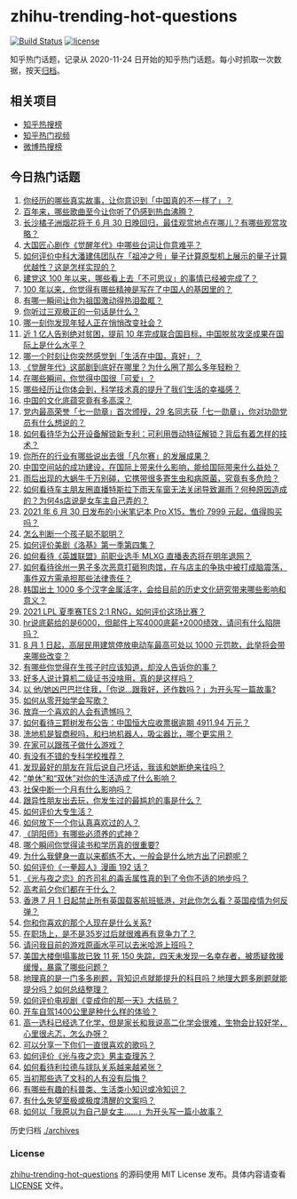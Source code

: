 # zhihu-trending-hot-questions

[![Build Status](https://github.com/justjavac/zhihu-trending-hot-questions/workflows/ci/badge.svg?branch=master)](https://github.com/justjavac/zhihu-trending-hot-questions/actions)
[![license](https://img.shields.io/github/license/justjavac/zhihu-trending-hot-questions)](https://github.com/justjavac/zhihu-trending-hot-questions/blob/master/LICENSE)

知乎热门话题，记录从 2020-11-24 日开始的知乎热门话题。每小时抓取一次数据，按天[归档](./archives)。

## 相关项目

- [知乎热搜榜](https://github.com/justjavac/zhihu-trending-top-search)
- [知乎热门视频](https://github.com/justjavac/zhihu-trending-hot-video)
- [微博热搜榜](https://github.com/justjavac/weibo-trending-hot-search)

## 今日热门话题

<!-- BEGIN -->
<!-- 最后更新时间 Thu Jul 01 2021 02:01:53 GMT+0800 (China Standard Time) -->

1. [你经历的哪些真实故事，让你意识到「中国真的不一样了」？](https://www.zhihu.com/question/429896850)
2. [百年来，哪些歌曲至今让你听了仍感到热血沸腾？](https://www.zhihu.com/question/455864364)
3. [长沙橘子洲烟花将于 6 月 30
   日晚回归，最佳观赏地点在哪儿？有哪些观赏攻略？](https://www.zhihu.com/question/468494209)
4. [大国匠心剧作《觉醒年代》中哪些台词让你意难平？](https://www.zhihu.com/question/461299889)
5. [如何评价中科大潘建伟团队在「祖冲之号」量子计算原型机上展示的量子计算优越性？这是怎样实现的？](https://www.zhihu.com/question/468741820)
6. [建党这 100 年以来，哪些看上去「不可思议」的事情已经被完成了？](https://www.zhihu.com/question/468798487)
7. [100 年以来，你觉得有哪些精神是写在了中国人的基因里的？](https://www.zhihu.com/question/468804235)
8. [有哪一瞬间让你为祖国激动得热泪盈眶？](https://www.zhihu.com/question/276636947)
9. [你听过三观极正的一句话是什么？](https://www.zhihu.com/question/316797926)
10. [哪一刻你发现年轻人正在悄悄改变社会？](https://www.zhihu.com/question/447184915)
11. [近 1 亿人告别绝对贫困，提前 10
    年完成联合国目标，中国脱贫攻坚成果在国际上是什么水平？](https://www.zhihu.com/question/446264543)
12. [哪一个时刻让你突然感觉到「生活在中国，真好」？](https://www.zhihu.com/question/446990478)
13. [《觉醒年代》这部剧到底好在哪里？为什么圈了那么多年轻粉？](https://www.zhihu.com/question/459410613)
14. [在哪些瞬间，你觉得中国很「可爱」？](https://www.zhihu.com/question/455857255)
15. [哪些经历让你体会到，科学技术真的提升了我们生活的幸福感？](https://www.zhihu.com/question/459895565)
16. [中国的文化底蕴究竟有多高深？](https://www.zhihu.com/question/277040928)
17. [党内最高荣誉「七一勋章」首次颁授，29
    名同志获「七一勋章」，你对功勋党员有什么想说的？](https://www.zhihu.com/question/468683456)
18. [如何看待华为公开设备解锁新专利：可利用唇动特征解锁？背后有着怎样的技术？](https://www.zhihu.com/question/468759652)
19. [你所在的行业有哪些说出去很「凡尔赛」的发展成果？](https://www.zhihu.com/question/447184680)
20. [中国空间站的成功建设，在国际上带来什么影响，能给国际带来什么益处？](https://www.zhihu.com/question/465703732)
21. [雨后出现的大蜗牛千万别碰，它携带很多寄生虫和病原菌，究竟有多危险？](https://www.zhihu.com/question/468733508)
22. [如何看待车主朋友圈直播特斯拉下雨天车窗无法关闭导致漏雨？何种原因造成的？为何4s店说是女车主自己弄的？](https://www.zhihu.com/question/468832311)
23. [2021 年 6 月 30 日发布的小米笔记本 Pro X15，售价 7999
    元起，值得购买吗？](https://www.zhihu.com/question/469004337)
24. [怎么判断一个孩子聪不聪明？](https://www.zhihu.com/question/460441961)
25. [如何评价美剧《洛基》第一季第四集？](https://www.zhihu.com/question/468004011)
26. [如何看待《英雄联盟》前职业选手 MLXG 直播表态将在明年退网？](https://www.zhihu.com/question/466700437)
27. [如何看待徐州一男子多次恶意打砸狗肉馆，在与店主的争执中被打成脑震荡，事件双方需承担那些法律责任？](https://www.zhihu.com/question/467649024)
28. [韩国出土 1000
    多个汉字金属活字，会给目前的历史文化研究带来哪些影响和意义？](https://www.zhihu.com/question/468965792)
29. [2021 LPL 夏季赛TES 2:1
    RNG，如何评价这场比赛？](https://www.zhihu.com/question/469157245)
30. [hr说底薪给的是6000，但邮件上写4000底薪+2000绩效，请问有什么陷阱吗？](https://www.zhihu.com/question/279752230)
31. [8 月 1 日起，高层民用建筑停放电动车最高可处以 1000
    元罚款，此举将会带来哪些改变？](https://www.zhihu.com/question/469014496)
32. [有哪些你觉得在生孩子时应该知道，却没人告诉你的事？](https://www.zhihu.com/question/296368004)
33. [好多人说计算机二级证书没啥用，真的是这样吗？](https://www.zhihu.com/question/432050455)
34. [以
    他/她凶巴巴拦住我，「你说…跟我好，还作数吗？」为开头写一篇故事?](https://www.zhihu.com/question/468253321)
35. [如何从零开始学会写歌？](https://www.zhihu.com/question/20437561)
36. [放弃一个喜欢的人会有遗憾吗？](https://www.zhihu.com/question/467518860)
37. [如何看待三颗树发布公告：中国恒大应收票据逾期 4911.94
    万元？](https://www.zhihu.com/question/468886248)
38. [洗地机是智商税吗，和扫地机器人，吸尘器比，哪个更实用？](https://www.zhihu.com/question/418512921)
39. [在家可以跟孩子做什么游戏？](https://www.zhihu.com/question/391201046)
40. [有没有不错的专科学校推荐？](https://www.zhihu.com/question/286133002)
41. [发现最好的朋友在背后说自己坏话，我该和她断绝来往吗？](https://www.zhihu.com/question/463316530)
42. [“单休”和“双休”对你的生活造成了什么影响？](https://www.zhihu.com/question/464274735)
43. [社保中断一个月有什么影响吗？](https://www.zhihu.com/question/304891093)
44. [跟异性朋友出去玩，你发生过的最尴尬的事是什么？](https://www.zhihu.com/question/281832872)
45. [如何评价大专生活？](https://www.zhihu.com/question/295193493)
46. [如何放下一个你认真喜欢过的人？](https://www.zhihu.com/question/466673263)
47. [《阴阳师》有哪些必须养的式神？](https://www.zhihu.com/question/311961456)
48. [哪个瞬间你觉得读书和学历真的很重要?](https://www.zhihu.com/question/466797792)
49. [为什么我健身一直以来都练不大，一般会是什么地方出了问题呢？](https://www.zhihu.com/question/461175616)
50. [如何评价《一拳超人》漫画 192 话？](https://www.zhihu.com/question/468006367)
51. [《光与夜之恋》的齐司礼的毒舌属性真的到了令你不适的地步吗？](https://www.zhihu.com/question/468522825)
52. [高考前夕你们都在干什么？](https://www.zhihu.com/question/463928370)
53. [香港 7 月 1
    日起禁止所有英国载客航班抵港，对此你怎么看？英国疫情为何反弹？](https://www.zhihu.com/question/468775842)
54. [你和你喜欢的那个人现在是什么关系?](https://www.zhihu.com/question/467896413)
55. [在职场上，是不是35岁过后就很难再有竞争力了？](https://www.zhihu.com/question/468346955)
56. [请问我目前的游戏原画水平可以去米哈游上班吗？](https://www.zhihu.com/question/441867303)
57. [美国大楼倒塌事故已致 11 死 150
    失踪，四天未发现一名幸存者，被质疑救援缓慢，暴露了哪些问题？](https://www.zhihu.com/question/468831412)
58. [地理真的是一门多多刷题，背知识点就能提升的科目吗？地理大题多刷题就能提分吗？如何总结整理？](https://www.zhihu.com/question/458351725)
59. [如何评价电视剧《变成你的那一天》大结局？](https://www.zhihu.com/question/468042255)
60. [开车自驾1400公里是种什么样的体验？](https://www.zhihu.com/question/465961379)
61. [高一选科已经选了化学，但是家长和我说高二化学会很难，生物会比较好学，心里很忐忑，怎么办呀？](https://www.zhihu.com/question/416822698)
62. [可以分享一下你们一直很喜欢的歌吗？](https://www.zhihu.com/question/466865043)
63. [如何评价《光与夜之恋》男主查理苏？](https://www.zhihu.com/question/466812225)
64. [如何看待利拉德与球队关系越来越紧张？](https://www.zhihu.com/question/468425818)
65. [当初那些选了文科的人有没有后悔？](https://www.zhihu.com/question/462661816)
66. [有哪些有趣的科普类、生活类小知识或冷知识？](https://www.zhihu.com/question/41128601)
67. [有什么失望至极或极度清醒的文案吗？](https://www.zhihu.com/question/465666518)
68. [如何以「我原以为自己是女主……」为开头写一篇小故事？](https://www.zhihu.com/question/465978427)

<!-- END -->

历史归档 [./archives](./archives)

### License

[zhihu-trending-hot-questions](https://github.com/justjavac/zhihu-trending-hot-questions)
的源码使用 MIT License 发布。具体内容请查看 [LICENSE](./LICENSE) 文件。

